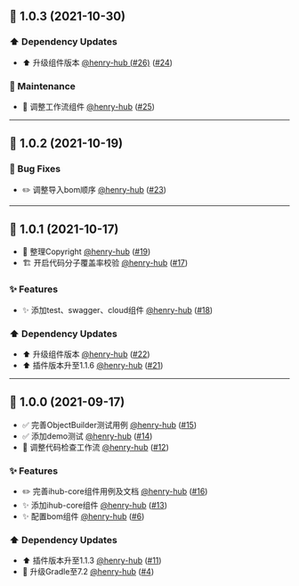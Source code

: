 ## 🔖 1.0.3 (2021-10-30)

### ⬆️ Dependency Updates

- ⬆️ 升级组件版本 [@henry-hub (#26)](https://github.com/henry-hub (#26)) ([#24](https://github.com/ihub-pub/libs/pull/24))

### 🧰 Maintenance

- 👷 调整工作流组件 [@henry-hub](https://github.com/henry-hub) ([#25](https://github.com/ihub-pub/libs/pull/25))

---

## 🔖 1.0.2 (2021-10-19)

### 🐛 Bug Fixes

- ✏️ 调整导入bom顺序 [@henry-hub](https://github.com/henry-hub) ([#23](https://github.com/ihub-pub/libs/pull/23))

---

## 🔖 1.0.1 (2021-10-17)

- 🎨 整理Copyright [@henry-hub](https://github.com/henry-hub) ([#19](https://github.com/ihub-pub/libs/pull/19))
- 🏗️ 开启代码分子覆盖率校验 [@henry-hub](https://github.com/henry-hub) ([#17](https://github.com/ihub-pub/libs/pull/17))

### ✨ Features

- ✨ 添加test、swagger、cloud组件 [@henry-hub](https://github.com/henry-hub) ([#18](https://github.com/ihub-pub/libs/pull/18))

### ⬆️ Dependency Updates

- ⬆️ 升级组件版本 [@henry-hub](https://github.com/henry-hub) ([#22](https://github.com/ihub-pub/libs/pull/22))
- ⬆️ 插件版本升至1.1.6 [@henry-hub](https://github.com/henry-hub) ([#21](https://github.com/ihub-pub/libs/pull/21))

---

## 🔖 1.0.0 (2021-09-17)

- ✅ 完善ObjectBuilder测试用例 [@henry-hub](https://github.com/henry-hub) ([#15](https://github.com/ihub-pub/libs/pull/15))
- ✅ 添加demo测试 [@henry-hub](https://github.com/henry-hub) ([#14](https://github.com/ihub-pub/libs/pull/14))
- 👷 调整代码检查工作流 [@henry-hub](https://github.com/henry-hub) ([#12](https://github.com/ihub-pub/libs/pull/12))

### ✨ Features

- ✏️ 完善ihub-core组件用例及文档 [@henry-hub](https://github.com/henry-hub) ([#16](https://github.com/ihub-pub/libs/pull/16))
- ✨ 添加ihub-core组件 [@henry-hub](https://github.com/henry-hub) ([#13](https://github.com/ihub-pub/libs/pull/13))
- ✨ 配置bom组件 [@henry-hub](https://github.com/henry-hub) ([#6](https://github.com/ihub-pub/libs/pull/6))

### ⬆️ Dependency Updates

- ⬆️ 插件版本升至1.1.3 [@henry-hub](https://github.com/henry-hub) ([#11](https://github.com/ihub-pub/libs/pull/11))
- 👷 升级Gradle至7.2 [@henry-hub](https://github.com/henry-hub) ([#4](https://github.com/ihub-pub/libs/pull/4))